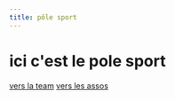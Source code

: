 ```yaml
---
title: pôle sport
---
```


# ici c'est le pole sport

[vers la team](/federation/sport/equipe)
[vers les assos](/federation/sport/associations)
